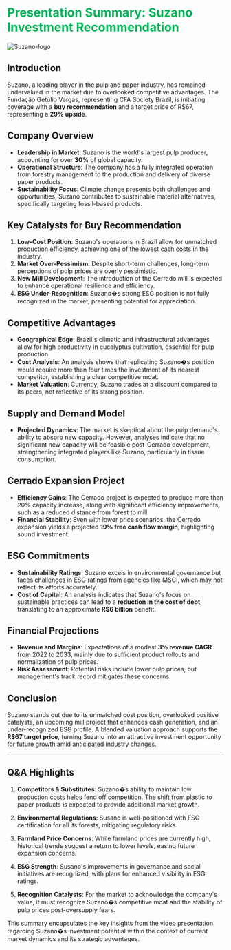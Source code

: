 # <span style="color:#00B45A"> Presentation Summary: Suzano Investment Recommendation </span>

![Suzano-logo](https://cdn.prod.website-files.com/652e86223e44678d24f55b54/65e20d3a8bf4fe65c34e282d_Selo%20100%20anos%20site.jpg)

## Introduction
Suzano, a leading player in the pulp and paper industry, has remained undervalued in the market due to overlooked competitive advantages. The Fundação Getúlio Vargas, representing CFA Society Brazil, is initiating coverage with a **buy recommendation** and a target price of R$67, representing a **29% upside**.

## Company Overview
- **Leadership in Market**: Suzano is the world's largest pulp producer, accounting for over **30%** of global capacity.
- **Operational Structure**: The company has a fully integrated operation from forestry management to the production and delivery of diverse paper products.
- **Sustainability Focus**: Climate change presents both challenges and opportunities; Suzano contributes to sustainable material alternatives, specifically targeting fossil-based products.

## Key Catalysts for Buy Recommendation
1. **Low-Cost Position**: Suzano's operations in Brazil allow for unmatched production efficiency, achieving one of the lowest cash costs in the industry.
2. **Market Over-Pessimism**: Despite short-term challenges, long-term perceptions of pulp prices are overly pessimistic.
3. **New Mill Development**: The introduction of the Cerrado mill is expected to enhance operational resilience and efficiency.
4. **ESG Under-Recognition**: Suzano�s strong ESG position is not fully recognized in the market, presenting potential for appreciation.

## Competitive Advantages
- **Geographical Edge**: Brazil's climatic and infrastructural advantages allow for high productivity in eucalyptus cultivation, essential for pulp production.
- **Cost Analysis**: An analysis shows that replicating Suzano�s position would require more than four times the investment of its nearest competitor, establishing a clear competitive moat.
- **Market Valuation**: Currently, Suzano trades at a discount compared to its peers, not reflective of its strong position.

## Supply and Demand Model
- **Projected Dynamics**: The market is skeptical about the pulp demand's ability to absorb new capacity. However, analyses indicate that no significant new capacity will be feasible post-Cerrado development, strengthening integrated players like Suzano, particularly in tissue consumption.

## Cerrado Expansion Project
- **Efficiency Gains**: The Cerrado project is expected to produce more than 20% capacity increase, along with significant efficiency improvements, such as a reduced distance from forest to mill.
- **Financial Stability**: Even with lower price scenarios, the Cerrado expansion yields a projected **19% free cash flow margin**, highlighting sound investment.

## ESG Commitments
- **Sustainability Ratings**: Suzano excels in environmental governance but faces challenges in ESG ratings from agencies like MSCI, which may not reflect its efforts accurately.
- **Cost of Capital**: An analysis indicates that Suzano's focus on sustainable practices can lead to a **reduction in the cost of debt**, translating to an approximate **R$6 billion** benefit.

## Financial Projections
- **Revenue and Margins**: Expectations of a modest **3% revenue CAGR** from 2022 to 2033, mainly due to sufficient product rollouts and normalization of pulp prices. 
- **Risk Assessment**: Potential risks include lower pulp prices, but management's track record mitigates these concerns.

## Conclusion
Suzano stands out due to its unmatched cost position, overlooked positive catalysts, an upcoming mill project that enhances cash generation, and an under-recognized ESG profile. A blended valuation approach supports the **R$67 target price**, turning Suzano into an attractive investment opportunity for future growth amid anticipated industry changes.

---

## Q&A Highlights
1. **Competitors & Substitutes**: Suzano�s ability to maintain low production costs helps fend off competition. The shift from plastic to paper products is expected to provide additional market growth.
  
2. **Environmental Regulations**: Susano is well-positioned with FSC certification for all its forests, mitigating regulatory risks.

3. **Farmland Price Concerns**: While farmland prices are currently high, historical trends suggest a return to lower levels, easing future expansion concerns.

4. **ESG Strength**: Susano's improvements in governance and social initiatives are recognized, with plans for enhanced visibility in ESG ratings.

5. **Recognition Catalysts**: For the market to acknowledge the company's value, it must recognize Suzano�s competitive moat and the stability of pulp prices post-oversupply fears.

This summary encapsulates the key insights from the video presentation regarding Suzano�s investment potential within the context of current market dynamics and its strategic advantages.
